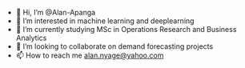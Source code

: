 - 👋 Hi, I’m @Alan-Apanga
- 👀 I’m interested in machine learning and deeplearning
- 🌱 I’m currently studying MSc in Operations Research and Business Analytics
- 💞️ I’m looking to collaborate on demand forecasting projects
- 📫 How to reach me alan.nyage@yahoo.com

<!---
Alan-Apanga/Alan-Apanga is a ✨ special ✨ repository because its `README.md` (this file) appears on your GitHub profile.
You can click the Preview link to take a look at your changes.
--->
